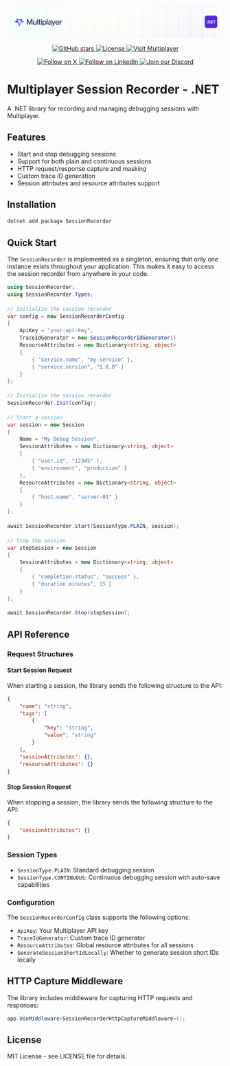 ![Description](.github/header-dotnet.png)

<div align="center">
<a href="https://github.com/multiplayer-app/multiplayer-session-recorder-dotnet">
  <img src="https://img.shields.io/github/stars/multiplayer-app/multiplayer-session-recorder-dotnet.svg?style=social&label=Star&maxAge=2592000" alt="GitHub stars">
</a>
  <a href="https://github.com/multiplayer-app/multiplayer-session-recorder-dotnet/blob/main/LICENSE">
    <img src="https://img.shields.io/github/license/multiplayer-app/multiplayer-session-recorder-dotnet" alt="License">
  </a>
  <a href="https://multiplayer.app">
    <img src="https://img.shields.io/badge/Visit-multiplayer.app-blue" alt="Visit Multiplayer">
  </a>
  
</div>
<div>
  <p align="center">
    <a href="https://x.com/trymultiplayer">
      <img src="https://img.shields.io/badge/Follow%20on%20X-000000?style=for-the-badge&logo=x&logoColor=white" alt="Follow on X" />
    </a>
    <a href="https://www.linkedin.com/company/multiplayer-app/">
      <img src="https://img.shields.io/badge/Follow%20on%20LinkedIn-0077B5?style=for-the-badge&logo=linkedin&logoColor=white" alt="Follow on LinkedIn" />
    </a>
    <a href="https://discord.com/invite/q9K3mDzfrx">
      <img src="https://img.shields.io/badge/Join%20our%20Discord-5865F2?style=for-the-badge&logo=discord&logoColor=white" alt="Join our Discord" />
    </a>
  </p>
</div>

# Multiplayer Session Recorder - .NET

A .NET library for recording and managing debugging sessions with Multiplayer.

## Features

- Start and stop debugging sessions
- Support for both plain and continuous sessions
- HTTP request/response capture and masking
- Custom trace ID generation
- Session attributes and resource attributes support

## Installation

```bash
dotnet add package SessionRecorder
```

## Quick Start

The `SessionRecorder` is implemented as a singleton, ensuring that only one instance exists throughout your application. This makes it easy to access the session recorder from anywhere in your code.

```csharp
using SessionRecorder;
using SessionRecorder.Types;

// Initialize the session recorder
var config = new SessionRecorderConfig
{
    ApiKey = "your-api-key",
    TraceIdGenerator = new SessionRecorderIdGenerator()
    ResourceAttributes = new Dictionary<string, object>
    {
        { "service.name", "my-service" },
        { "service.version", "1.0.0" }
    }
};

// Initialize the session recorder
SessionRecorder.Init(config);

// Start a session
var session = new Session
{
    Name = "My Debug Session",
    SessionAttributes = new Dictionary<string, object>
    {
        { "user.id", "12345" },
        { "environment", "production" }
    },
    ResourceAttributes = new Dictionary<string, object>
    {
        { "host.name", "server-01" }
    }
};

await SessionRecorder.Start(SessionType.PLAIN, session);

// Stop the session
var stopSession = new Session
{
    SessionAttributes = new Dictionary<string, object>
    {
        { "completion.status", "success" },
        { "duration.minutes", 15 }
    }
};

await SessionRecorder.Stop(stopSession);
```

## API Reference

### Request Structures

#### Start Session Request

When starting a session, the library sends the following structure to the API:

```json
{
	"name": "string",
	"tags": [
		{
			"key": "string",
			"value": "string"
		}
	],
	"sessionAttributes": {},
	"resourceAttributes": {}
}
```

#### Stop Session Request

When stopping a session, the library sends the following structure to the API:

```json
{
	"sessionAttributes": {}
}
```

### Session Types

- `SessionType.PLAIN`: Standard debugging session
- `SessionType.CONTINUOUS`: Continuous debugging session with auto-save capabilities

### Configuration

The `SessionRecorderConfig` class supports the following options:

- `ApiKey`: Your Multiplayer API key
- `TraceIdGenerator`: Custom trace ID generator
- `ResourceAttributes`: Global resource attributes for all sessions
- `GenerateSessionShortIdLocally`: Whether to generate session short IDs locally

## HTTP Capture Middleware

The library includes middleware for capturing HTTP requests and responses:

```csharp
app.UseMiddleware<SessionRecorderHttpCaptureMiddleware>();
```

## License

MIT License - see LICENSE file for details.
